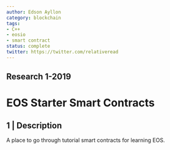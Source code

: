 ```yaml
---
author: Edson Ayllon
category: blockchain
tags: 
- C++
- eosio
- smart contract
status: complete
twitter: https://twitter.com/relativeread
---
```


## Research 1-2019

# EOS Starter Smart Contracts

## 1 |  Description

A place to go through tutorial smart contracts for learning EOS. 
